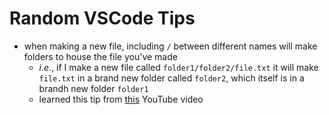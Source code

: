 # Random VSCode Tips
 - when making a new file, including ```/``` between different names will make folders to house the file you've made
    - *i.e.*, if I make a new file called ```folder1/folder2/file.txt``` it will make ```file.txt``` in a brand new folder called ```folder2```, which itself is in a brandh new folder ```folder1```
    - learned this tip from [this](https://www.youtube.com/watch?v=qCLV0Iaq9zU) YouTube video